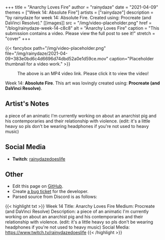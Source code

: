 +++
title =       "Anarchy Loves Fire"
author =      "rainydaze"
date =        "2021-04-09"
themes =      ["Week 14: Absolute Fire"]
artists =     ["rainydaze"]
description = "by rainydaze for week 14: Absolute Fire. Created using: Procreate (and DaVinci Resolve)."
[[images]]
      src = "/img/video-placeholder.png"
      href = "/blog/rainydaze-week-14-c8c8"
      alt = "Anarchy Loves Fire"
      caption = "This submission contains a video. Please view the full post to see it!"
      stretch = "cover"
+++

{{< fancybox path="/img/video-placeholder.png" file="/img/rainydaze/2021-04-09+383e0bd6c4d6696d74dbd52a0e1d59ce.mov" caption="Placeholder thumbnail for a video work." >}}
<p style="text-align: center">The above is an MP4 video link. Please click it to view the video!</p>


Week 14: **Absolute Fire**. This art was lovingly created using: **Procreate (and DaVinci Resolve)**.

## Artist's Notes

a piece of an animatic I'm currently working on about an anarchist pig and his contemporaries and their relationship with violence. (edit: it's a little heavy so pls don't be wearing headphones if you're not used to heavy music)

## Social Media

- **Twitch**: <a href='https://twitch.tv/rainydazedoeslife' target='_blank'>rainydazedoeslife</a>

## Other

- Edit this page on [GitHub](https://github.com/teaminkling/web-refresh/edit/main/content/blog/rainydaze-week-14-c8c8.md).
- Create [a bug ticket](https://github.com/teaminkling/web-refresh/issues/new?assignees=&labels=bug&template=problem-report.md&title=) for the developer.
- Parsed source from Discord is as follows:

{{< highlight txt >}}
Week 14
Title: Anarchy Loves Fire
Medium: Procreate (and DaVinci Resolve)
Description: a piece of an animatic I'm currently working on about an anarchist pig and his contemporaries and their relationship with violence. (edit: it's a little heavy so pls don't be wearing headphones if you're not used to heavy music)
Social Media: https://www.twitch.tv/rainydazedoeslife
{{< /highlight >}}